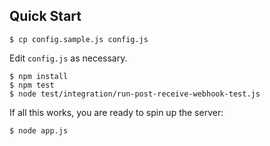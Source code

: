 ## Quick Start

    $ cp config.sample.js config.js
    
Edit `config.js` as necessary.

    $ npm install
    $ npm test
    $ node test/integration/run-post-receive-webhook-test.js

If all this works, you are ready to spin up the server:

    $ node app.js
